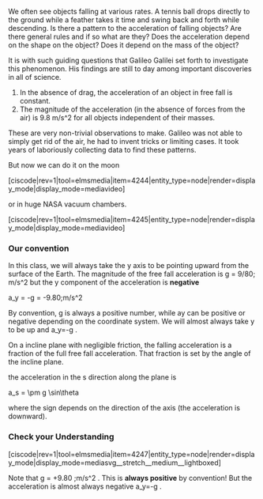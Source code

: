We often see objects falling at various rates. A tennis ball drops directly to the ground while a feather takes it time and swing back and forth while descending. Is there a pattern to the acceleration of falling objects? Are there general rules and if so what are they? Does the acceleration depend on the shape on the object? Does it depend on the mass of the object?

It is with such guiding questions that Galileo Galilei set forth to investigate this phenomenon. His findings are still to day among important discoveries in all of science. 

1. In the absence of drag, the acceleration of an object in free fall is constant. 
2. The magnitude of the acceleration (in the absence of forces from the air) is <lrn-math>9.8 m/s^2</lrn-math> for all objects independent of their masses.

These are very non-trivial observations to make. Galileo was not able to simply get rid of the air, he had to invent tricks or limiting cases. It took years of laboriously collecting data to find these patterns.  

But now we can do it on the moon

[ciscode|rev=1|tool=elmsmedia|item=4244|entity_type=node|render=display_mode|display_mode=mediavideo]

or in huge NASA vacuum chambers. 

[ciscode|rev=1|tool=elmsmedia|item=4245|entity_type=node|render=display_mode|display_mode=mediavideo]

### Our convention

In this class, we will always take the y axis to be pointing upward from the surface of the Earth. The magnitude of the free fall acceleration is 
<lrn-math>g = 9/80\; m/s^2</lrn-math> but the y component of the acceleration is **negative**

<lrn-math>a_y = -g = -9.80\;m/s^2</lrn-math>

<lrndesign-sidenote label="Instructor Note" icon="bookmark" bg-color="#c2e5f2">
By convention, g is always a positive number, while ay can be positive or negative depending on the coordinate system. We will almost always take y to be up and <lrnmath>a_y=-g </lrn-math>.
</lrndesign-sidenote>

On a incline plane with negligible friction, the falling acceleration is a fraction of the full free fall acceleration. That fraction is set by the angle of the incline plane. 

the acceleration in the <lrn-math>s </lrn-math> direction along the plane is

<lrn-math> a_s = \pm g \sin\theta </lrn-math>

where the sign depends on the direction of the axis (the acceleration is downward).

### Check your Understanding 

[ciscode|rev=1|tool=elmsmedia|item=4247|entity_type=node|render=display_mode|display_mode=mediasvg__stretch__medium__lightboxed]

Note that <lrn-math>g = +9.80 \;m/s^2 </lrn-math>. This is **always positive** by convention! But the acceleration is almost always negative <lrn-math>a_y=-g </lrn-math>.